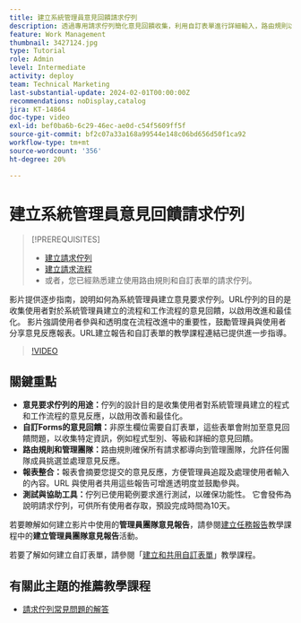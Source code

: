 ```yaml
---
title: 建立系統管理員意見回饋請求佇列
description: 透過專用請求佇列簡化意見回饋收集，利用自訂表單進行詳細輸入，路由規則以將意見直接提交至管理員團隊，報告整合以獲得可操作的見解，以及使用預設10天完成期間發佈可存取的說明請求佇列。
feature: Work Management
thumbnail: 3427124.jpg
type: Tutorial
role: Admin
level: Intermediate
activity: deploy
team: Technical Marketing
last-substantial-update: 2024-02-01T00:00:00Z
recommendations: noDisplay,catalog
jira: KT-14864
doc-type: video
exl-id: bef0ba6b-6c29-46ec-ae0d-c54f5609ff5f
source-git-commit: bf2c07a33a168a99544e148c06bd656d50f1ca92
workflow-type: tm+mt
source-wordcount: '356'
ht-degree: 20%

---
```


# 建立系統管理員意見回饋請求佇列

>[!PREREQUISITES]
>
>* [建立請求佇列](https://experienceleague.adobe.com/docs/workfront-learn/tutorials-workfront/manage-work/request-queues/create-a-request-queue.html?lang=zh-Hant)
>* [建立請求流程](https://experienceleague.adobe.com/docs/workfront-learn/tutorials-workfront/manage-work/request-queues/create-a-request-flow.html?lang=zh-Hant)
>* 或者，您已經熟悉建立使用路由規則和自訂表單的請求佇列。

影片提供逐步指南，說明如何為系統管理員建立意見要求佇列。
&#x200B;URL佇列的目的是收集使用者對於系統管理員建立的流程和工作流程的意見回饋，以啟用改進和最佳化。
影片強調使用者參與和透明度在流程改進中的重要性，鼓勵管理員與使用者分享意見反應報表。
&#x200B;URL建立報告和自訂表單的教學課程連結已提供進一步指導。


>[!VIDEO](https://video.tv.adobe.com/v/3427124/?quality=12&learn=on)

## 關鍵重點

* **意見要求佇列的用途：**&#x200B;佇列的設計目的是收集使用者對系統管理員建立的程式和工作流程的意見反應，以啟用改善和最佳化&#x200B;。
* **自訂Forms的意見回饋：**&#x200B;非原生欄位需要自訂表單，這些表單會附加至意見回饋問題，以收集特定資訊，例如程式型別、等級和詳細的意見回饋。
* **路由規則和管理團隊：**&#x200B;路由規則確保所有請求都導向到管理團隊，允許任何團隊成員挑選並處理意見反應。
* **報表整合：**&#x200B;報表會摘要您提交的意見反應，方便管理員追蹤及處理使用者輸入的內容。&#x200B;URL 與使用者共用這些報告可增進透明度並鼓勵參與。
* **測試與協助工具：**&#x200B;佇列已使用範例要求進行測試，以確保功能性。 它會發佈為說明請求佇列，可供所有使用者存取，預設完成時間為10天。


若要瞭解如何建立影片中使用的&#x200B;**管理員團隊意見報告**，請參閱[建立任務報告](https://experienceleague.adobe.com/zh-hant/docs/workfront-learn/tutorials-workfront/reporting/basic-reporting/create-a-task-report#activity-2-create-an-admin-team-feedback-report)教學課程中的&#x200B;**建立管理員團隊意見報告**&#x200B;活動。

若要了解如何建立自訂表單，請參閱「[建立和共用自訂表單](https://experienceleague.adobe.com/docs/workfront-learn/tutorials-workfront/custom-data/custom-forms/custom-forms-creating-and-sharing-a-custom-form.html?lang=zh-Hant)」教學課程。

## 有關此主題的推薦教學課程

* [請求佇列常見問題的解答](/help/manage-work/request-queues/request-queue-faq.md)
